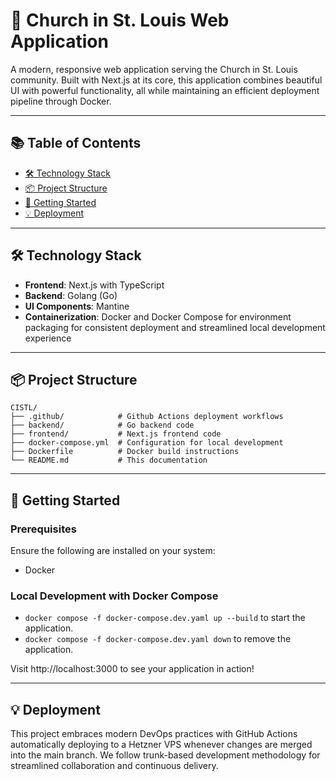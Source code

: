 # 🙏 Church in St. Louis Web Application
A modern, responsive web application serving the Church in St. Louis community. Built with Next.js at its core, this application combines beautiful UI with powerful functionality, all while maintaining an efficient deployment pipeline through Docker.

---

## 📚 Table of Contents
- [🛠️ Technology Stack](#️-technology-stack)
- [📦 Project Structure](#-project-structure)
- [🚀 Getting Started](#-getting-started)
- [💡 Deployment](#-deployment)

---

## 🛠️ Technology Stack
- **Frontend**: Next.js with TypeScript
- **Backend**: Golang (Go)
- **UI Components**: Mantine
- **Containerization**: Docker and Docker Compose for environment packaging for consistent deployment and streamlined local development experience

---

## 📦 Project Structure
```
CISTL/
├── .github/            # Github Actions deployment workflows
├── backend/            # Go backend code
├── frontend/           # Next.js frontend code
├── docker-compose.yml  # Configuration for local development
├── Dockerfile          # Docker build instructions
└── README.md           # This documentation
```

---

## 🚀 Getting Started
### Prerequisites
Ensure the following are installed on your system:
- Docker

### Local Development with Docker Compose
- `docker compose -f docker-compose.dev.yaml up --build` to start the application.
- `docker compose -f docker-compose.dev.yaml down` to remove the application.

Visit http://localhost:3000 to see your application in action!

---

## 💡 Deployment
This project embraces modern DevOps practices with GitHub Actions automatically deploying to a Hetzner VPS whenever changes are merged into the main branch. We follow trunk-based development methodology for streamlined collaboration and continuous delivery.